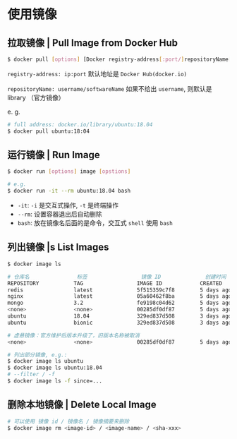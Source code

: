# 使用镜像

## 拉取镜像 | Pull Image from Docker Hub

```sh
$ docker pull [options] [Docker registry-address[:port/]repositoryName[:tag]]
```

`registry-address: ip:port` 默认地址是 `Docker Hub(docker.io)`

`repositoryName: username/softwareName` 如果不给出 `username`, 则默认是 library （官方镜像）

e. g.

```sh
# full address: docker.io/library/ubuntu:18.04
$ docker pull ubuntu:18:04
```

## 运行镜像 | Run Image

```sh
$ docker run [options] image [opstions]

# e.g.
$ docker run -it --rm ubuntu:18.04 bash
```

- `-it`: `-i` 是交互式操作, `-t` 是终端操作
- `--rm`: 设置容器退出后自动删除
- `bash`: 放在镜像名后面的是命令，交互式 `shell` 使用 `bash`

## 列出镜像 |s List Images

```sh
$ docker image ls

# 仓库名               标签                 镜像 ID              创建时间             占用空间
REPOSITORY           TAG                 IMAGE ID            CREATED             SIZE
redis                latest              5f515359c7f8        5 days ago          183 MB
nginx                latest              05a60462f8ba        5 days ago          181 MB
mongo                3.2                 fe9198c04d62        5 days ago          342 MB
<none>               <none>              00285df0df87        5 days ago          342 MB
ubuntu               18.04               329ed837d508        3 days ago          63.3MB
ubuntu               bionic              329ed837d508        3 days ago          63.3MB

# 虚悬镜像：官方维护后版本升级了，旧版本名称被取消
<none>               <none>              00285df0df87        5 days ago          342 MB

# 列出部分镜像, e.g.:
$ docker image ls ubuntu
$ docker image ls ubuntu:18.04
# --filter / -f
$ docker image ls -f since=...
```

## 删除本地镜像 | Delete Local Image

```sh
# 可以使用 镜像 id / 镜像名 / 镜像摘要来删除
$ docker image rm <image-id> / <image-name> / <sha-xxx>
```
